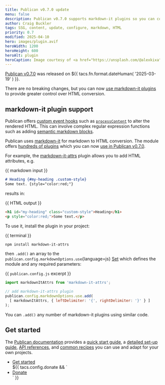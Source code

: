 ```yaml
---
title: Publican v0.7.0 update
menu: false
description: Publican v0.7.0 supports markdown-it plugins so you can configure markdown to HTML conversion.
author: Craig Buckler
tags: SSG, content, update, configure, markdown, HTML
priority: 0.7
modified: 2025-04-10
hero: images/plugin.avif
heroWidth: 1200
heroHeight: 600
heroAlt: plugin
heroCaption: Image courtesy of <a href="https://unsplash.com/@alexkixa">Alexandre Debiève</a>
---
```


[Publican v0.7.0](https://www.npmjs.com/package/publican) was released on <time datetime="${{ tacs.fn.format.dateISO( '2025-04-10' ) }}">${{ tacs.fn.format.dateHuman( '2025-03-19' ) }}</time>.

There are no breaking changes, but you can now [use markdown-it plugins](#markdownit-plugin-support) to provide greater control over HTML conversion.


## markdown-it plugin support

Publican offers [custom event hooks](--ROOT--docs/reference/event-functions/) such as [`processContent`](--ROOT--docs/reference/event-functions/#processcontent) to alter the rendered HTML. This can involve complex regular expression functions such as adding [semantic markdown blocks](--ROOT--docs/recipe/content/semantic-markdown/).

Publican uses [markdown-it](https://www.npmjs.com/package/markdown-it) for markdown to HTML conversion. The module offers [hundreds of plugins](https://www.npmjs.org/browse/keyword/markdown-it-plugin) which you can now [use in Publican v0.7.0](--ROOT--docs/reference/publican-options/#use-markdownit-plugins).

For example, the [markdown-it-attrs](https://www.npmjs.com/package/markdown-it-attrs) plugin allows you to add HTML attributes, e.g.

{{ markdown input }}
```md
# Heading {#my-heading .custom-style}
Some text. {style="color:red;"}
```

results in:

{{ HTML output }}
```html
<h1 id="my-heading" class="custom-style">Heading</h1>
<p style="color:red;">Some text.</p>
```

To use it, install the plugin in your project:

{{ terminal }}
```bash
npm install markdown-it-attrs
```

then `.add()` an array to the `publican.config.markdownOptions.use`{language=js} [Set](https://developer.mozilla.org/docs/Web/JavaScript/Reference/Global_Objects/Set) which defines the module and any required parameters:

{{ `publican.config.js` excerpt }}
```js
import markdownItAttrs from 'markdown-it-attrs';

// add markdown-it-attrs plugin
publican.config.markdownOptions.use.add(
  [ markdownItAttrs, { leftDelimiter: '{', rightDelimiter: '}' } ]
);
```

You can `.add()` any number of markdown-it plugins using similar code.


## Get started

The [Publican documentation](--ROOT--docs/) provides a [quick start guide](--ROOT--docs/quickstart/concepts/), a [detailed set-up guide](--ROOT--docs/setup/content/), [API references](--ROOT--docs/reference/publican-options/), and [common recipes](--ROOT--docs/recipe/) you can use and adapt for your own projects.

<ul class="flexcenter">
  <li><a href="--ROOT--docs/quickstart/concepts/" class="button">Get started</a></li>
  ${{ tacs.config.donate && `<li><a href="${ tacs.config.donate }" class="button">Donate</a></li>` }}
</ul>
